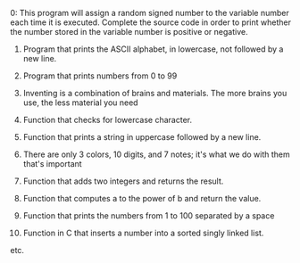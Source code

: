 0: This program will assign a random signed number to the variable number each time it is executed. Complete the source code in order to print whether the number stored in the variable number is positive or negative.

1. Program that prints the ASCII alphabet, in lowercase, not followed by a new line.

2. Program that prints numbers from 0 to 99

3. Inventing is a combination of brains and materials. The more brains you use, the less material you need

4. Function that checks for lowercase character.

5. Function that prints a string in uppercase followed by a new line.

6. There are only 3 colors, 10 digits, and 7 notes; it's what we do with them that's important

7. Function that adds two integers and returns the result.

8. Function that computes a to the power of b and return the value.

9. Function that prints the numbers from 1 to 100 separated by a space

10. Function in C that inserts a number into a sorted singly linked list.

etc.
